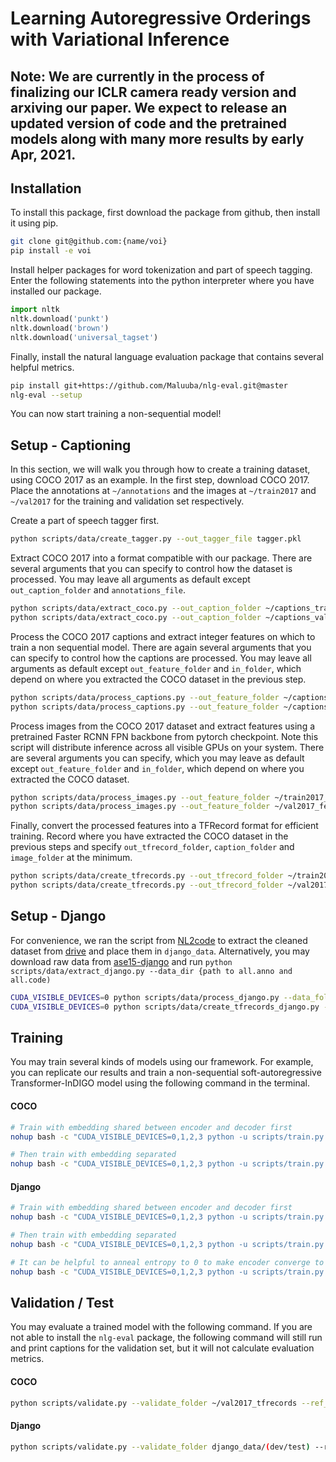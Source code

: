 # Learning Autoregressive Orderings with Variational Inference

## Note: We are currently in the process of finalizing our ICLR camera ready version and arxiving our paper. We expect to release an updated version of code and the pretrained models along with many more results by early Apr, 2021.

## Installation

To install this package, first download the package from github, then install it using pip.

```bash
git clone git@github.com:{name/voi}
pip install -e voi
```

Install helper packages for word tokenization and part of speech tagging. Enter the following statements into the python interpreter where you have installed our package.

```python
import nltk
nltk.download('punkt')
nltk.download('brown')
nltk.download('universal_tagset')
```

Finally, install the natural language evaluation package that contains several helpful metrics.

```bash
pip install git+https://github.com/Maluuba/nlg-eval.git@master
nlg-eval --setup
```

You can now start training a non-sequential model!

## Setup - Captioning

In this section, we will walk you through how to create a training dataset, using COCO 2017 as an example. In the first step, download COCO 2017. Place the annotations at `~/annotations` and the images at `~/train2017` and `~/val2017` for the training and validation set respectively.

Create a part of speech tagger first.

```bash
python scripts/data/create_tagger.py --out_tagger_file tagger.pkl
```

Extract COCO 2017 into a format compatible with our package. There are several arguments that you can specify to control how the dataset is processed. You may leave all arguments as default except `out_caption_folder` and `annotations_file`.

```bash
python scripts/data/extract_coco.py --out_caption_folder ~/captions_train2017 --annotations_file ~/annotations/captions_train2017.json
python scripts/data/extract_coco.py --out_caption_folder ~/captions_val2017 --annotations_file ~/annotations/captions_val2017.json
```

Process the COCO 2017 captions and extract integer features on which to train a non sequential model. There are again several arguments that you can specify to control how the captions are processed. You may leave all arguments as default except `out_feature_folder` and `in_folder`, which depend on where you extracted the COCO dataset in the previous step.

```bash
python scripts/data/process_captions.py --out_feature_folder ~/captions_train2017_features --in_folder ~/captions_train2017 --tagger_file tagger.pkl --vocab_file train2017_vocab.txt --min_word_frequency 5 --max_length 100
python scripts/data/process_captions.py --out_feature_folder ~/captions_val2017_features --in_folder ~/captions_val2017 --tagger_file tagger.pkl --vocab_file train2017_vocab.txt --max_length 100
```

Process images from the COCO 2017 dataset and extract features using a pretrained Faster RCNN FPN backbone from pytorch checkpoint. Note this script will distribute inference across all visible GPUs on your system. There are several arguments you can specify, which you may leave as default except `out_feature_folder` and `in_folder`, which depend on where you extracted the COCO dataset.

```bash
python scripts/data/process_images.py --out_feature_folder ~/train2017_features --in_folder ~/train2017 --batch_size 4
python scripts/data/process_images.py --out_feature_folder ~/val2017_features --in_folder ~/val2017 --batch_size 4
```

Finally, convert the processed features into a TFRecord format for efficient training. Record where you have extracted the COCO dataset in the previous steps and specify `out_tfrecord_folder`, `caption_folder` and `image_folder` at the minimum.

```bash
python scripts/data/create_tfrecords.py --out_tfrecord_folder ~/train2017_tfrecords --caption_folder ~/captions_train2017_features --image_folder ~/train2017_features --samples_per_shard 4096
python scripts/data/create_tfrecords.py --out_tfrecord_folder ~/val2017_tfrecords --caption_folder ~/captions_val2017_features --image_folder ~/val2017_features --samples_per_shard 4096
```

## Setup - Django

For convenience, we ran the script from [NL2code](https://github.com/pcyin/NL2code) to extract the cleaned dataset from [drive](https://drive.google.com/drive/folders/0B14lJ2VVvtmJWEQ5RlFjQUY2Vzg) and place them in `django_data`. Alternatively, you may download raw data from [ase15-django](https://github.com/odashi/ase15-django-dataset) and run `python scripts/data/extract_django.py --data_dir {path to all.anno and all.code)`

```bash
CUDA_VISIBLE_DEVICES=0 python scripts/data/process_django.py --data_folder ./django_data --vocab_file ./django_data/djangovocab.txt --one_vocab --dataset_type train/dev/test --out_feature_folder ./django_data
CUDA_VISIBLE_DEVICES=0 python scripts/data/create_tfrecords_django.py --out_tfrecord_folder ./django_data --dataset_type train/dev/test --feature_folder ./django_data
```

## Training

You may train several kinds of models using our framework. For example, you can replicate our results and train a non-sequential soft-autoregressive Transformer-InDIGO model using the following command in the terminal.

#### COCO
```bash
# Train with embedding shared between encoder and decoder first
nohup bash -c "CUDA_VISIBLE_DEVICES=0,1,2,3 python -u scripts/train.py --train_folder ~/train2017_tfrecords --batch_size 36 --beam_size 1 --vocab_file train2017_vocab.txt --num_epochs 4 --model_ckpt ckpt_refinement/nsds_coco_voi.h5 --embedding_size 512 --heads 8 --num_layers 6 --first_layer region --final_layer indigo --order soft --policy_gradient without_bvn --decoder_pretrain -1 --decoder_init_lr 0.0001 --pt_init_lr 0.00001 --kl_coeff 0.3 --action_refinement 4 --share_embedding True --lr_schedule constant --pt_pg_type sinkhorn --pt_relative_embedding False --reward_std False --pt_positional_attention True --label_smoothing 0.1" > nohup_coco_voi.txt

# Then train with embedding separated
nohup bash -c "CUDA_VISIBLE_DEVICES=0,1,2,3 python -u scripts/train.py --train_folder ~/train2017_tfrecords --batch_size 36 --beam_size 1 --vocab_file train2017_vocab.txt --num_epochs 15 --model_ckpt ckpt_refinement/nsds_coco_voi.h5 --embedding_size 512 --heads 8 --num_layers 6 --first_layer region --final_layer indigo --order soft --policy_gradient without_bvn --decoder_pretrain -1 --decoder_init_lr 0.00005 --pt_init_lr 0.000005 --kl_coeff 0.3  --kl_log_linear 0.03 --action_refinement 4 --share_embedding False --lr_schedule constant --pt_pg_type sinkhorn --pt_relative_embedding False --reward_std False --pt_positional_attention True --label_smoothing 0.1" > nohup_coco_voi.txt
```

#### Django
```bash
# Train with embedding shared between encoder and decoder first
nohup bash -c "CUDA_VISIBLE_DEVICES=0,1,2,3 python -u scripts/train.py --train_folder django_data/train --batch_size 36 --beam_size 1 --vocab_file django_data/djangovocab.txt --num_epochs 50 --model_ckpt ckpt_refinement/nsds_django_voi.h5 --embedding_size 512 --heads 8 --num_layers 6 --first_layer discrete --final_layer indigo --order soft --policy_gradient without_bvn --action_refinement 4 --use_ppo --kl_coeff 0.3 --decoder_init_lr 0.0001 --pt_init_lr 0.00001 --lr_schedule constant --label_smoothing 0.1 --dataset django --pt_positional_attention True --share_embedding True --reward_std False" > nohup_nsds_django_voi.txt

# Then train with embedding separated
nohup bash -c "CUDA_VISIBLE_DEVICES=0,1,2,3 python -u scripts/train.py --train_folder django_data/train --batch_size 36 --beam_size 1 --vocab_file django_data/djangovocab.txt --num_epochs 200 --model_ckpt ckpt_refinement/nsds_django_voi.h5 --embedding_size 512 --heads 8 --num_layers 6 --first_layer discrete --final_layer indigo --order soft --policy_gradient without_bvn --action_refinement 4 --use_ppo --kl_coeff 0.3 --kl_log_linear 0.03 --decoder_init_lr 0.00003 --pt_init_lr 0.000003 --lr_schedule constant --label_smoothing 0.1 --dataset django --pt_positional_attention True --share_embedding False --reward_std False" > nohup_nsds_django_voi.txt

# It can be helpful to anneal entropy to 0 to make encoder converge to single ordering for each data
nohup bash -c "CUDA_VISIBLE_DEVICES=0,1,2,3 python -u scripts/train.py --train_folder django_data/train --batch_size 36 --beam_size 1 --vocab_file django_data/djangovocab.txt --num_epochs 50 --model_ckpt ckpt_refinement/nsds_django_voi.h5 --embedding_size 512 --heads 8 --num_layers 6 --first_layer discrete --final_layer indigo --order soft --policy_gradient without_bvn --action_refinement 4 --use_ppo --kl_coeff 0.03 --kl_log_linear 0.003 --decoder_init_lr 0.00003 --pt_init_lr 0.000003 --lr_schedule constant --label_smoothing 0.1 --dataset django --pt_positional_attention True --share_embedding False --reward_std False" > nohup_nsds_django_voi.txt
```

## Validation / Test

You may evaluate a trained model with the following command. If you are not able to install the `nlg-eval` package, the following command will still run and print captions for the validation set, but it will not calculate evaluation metrics.

#### COCO

```bash
python scripts/validate.py --validate_folder ~/val2017_tfrecords --ref_folder ~/captions_val2017 --batch_size 32 --beam_size 2 --vocab_file train2017_vocab.txt --model_ckpt ckpt/nsds_coco_voi_ckpt.h5 --embedding_size 512 --heads 8 --num_layers 6 --first_layer region --final_layer indigo
```


#### Django

```bash
python scripts/validate.py --validate_folder django_data/(dev/test) --ref_folder "" --batch_size 4 --beam_size 10 --vocab_file django_data/djangovocab.txt --model_ckpt ckpt/nsds_django_voi_ckpt.h5 --embedding_size 512 --heads 8 --num_layers 6 --first_layer discrete --final_layer indigo
```
